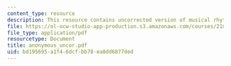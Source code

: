 ```yaml
---
content_type: resource
description: This resource contains uncorrected version of musical rhythm.
file: https://ol-ocw-studio-app-production.s3.amazonaws.com/courses/21m-301-harmony-and-counterpoint-i-spring-2005/bd195695a1f46dcfbb78ea8dd6877ded_anonymous_uncor.pdf
file_type: application/pdf
resourcetype: Document
title: anonymous_uncor.pdf
uid: bd195695-a1f4-6dcf-bb78-ea8dd6877ded
---
```

